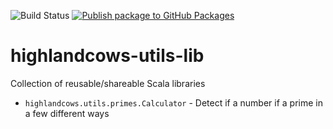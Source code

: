 ![Build Status](https://github.com/highlandcows/highlandcows-utils-lib/actions/workflows/scala.yml/badge.svg)
[![Publish package to GitHub Packages](https://github.com/highlandcows/highlandcows-utils-lib/actions/workflows/release.yml/badge.svg?branch=v0.1.2)](https://github.com/highlandcows/pgjobserver-lib/actions/workflows/release.yml)

# highlandcows-utils-lib

Collection of reusable/shareable Scala libraries

- `highlandcows.utils.primes.Calculator` - Detect if a number if a prime in a few different ways
